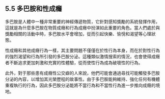 ## 5.5 多巴胺和性成癮

多巴胺是人體中一種非常重要的神經傳遞物質，它針對感知獎勵的系統發揮作用，這就是為什麼多巴胺在物質成癮和行為成癮中扮演如此重要的角色。當人們處於與獎勵相關的活動中時，多巴胺水平會增加，從而引起快樂、愉悅和渴望等心理狀態。

性成癮和其他成癮行為一樣，其主要問題不僅僅在於性行為本身，而在於對性行為的強烈渴望和行為所引發的多巴胺分泌。這種類似激情搜索的情況，也會使得成癮者不斷追求更加刺激和充實的性體驗，從而使性行為成為破壞性的行為。

此外，對于那些患有成癮性公交癖的人來說，他們可能會通過尋找可能觸發多巴胺分泌的內容，以增加其光榮歷程的故事性。由于多巴胺能夠維持、強化任何有機體重複執行的行為，因此多巴胺分泌能將不當行為和不當性行為進一步推向成癮的境地。